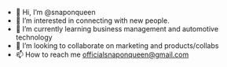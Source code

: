 - 👋 Hi, I’m @snaponqueen
- 👀 I’m interested in connecting with new people.
- 🌱 I’m currently learning business management and automotive technology
- 💞️ I’m looking to collaborate on marketing and products/collabs
- 📫 How to reach me officialsnaponqueen@gmail.com

<!---
snaponqueen/snaponqueen is a ✨ special ✨ repository because its `README.md` (this file) appears on your GitHub profile.
You can click the Preview link to take a look at your changes.
--->
